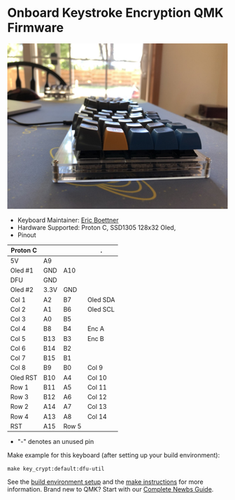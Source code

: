 # Onboard Keystroke Encryption QMK Firmware

![key_crypt](keeb.jpg)

* Keyboard Maintainer: [Eric Boettner](https://github.com/boettner-eric)
* Hardware Supported: Proton C, SSD1305 128x32 Oled,
* Pinout

Proton C  | | | .
--- | --- | --- | ---
 | 5V | A9 |
Oled #1 | GND | A10 |
 | DFU | GND |
Oled #2 | 3.3V | GND |
Col 1 | A2| B7 | Oled SDA
Col 2 | A1 | B6 | Oled SCL
Col 3 | A0 | B5 |
Col 4| B8 | B4 | Enc A
Col 5 | B13 | B3 | Enc B
Col 6 | B14 | B2 |
Col 7 | B15 | B1 |
Col 8 | B9 | B0 | Col 9
Oled RST | B10 | A4 | Col 10
Row 1 | B11 | A5 | Col 11
Row 3 | B12 | A6 | Col 12
Row 2 | A14 | A7 | Col 13
Row 4 | A13 | A8 | Col 14
 | RST | A15 | Row 5

* "-" denotes an unused pin


Make example for this keyboard (after setting up your build environment):

    make key_crypt:default:dfu-util

See the [build environment setup](https://docs.qmk.fm/#/getting_started_build_tools) and the [make instructions](https://docs.qmk.fm/#/getting_started_make_guide) for more information. Brand new to QMK? Start with our [Complete Newbs Guide](https://docs.qmk.fm/#/newbs).
